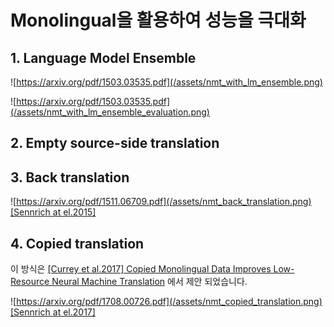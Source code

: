 # Monolingual을 활용하여 성능을 극대화

## 1. Language Model Ensemble

![https://arxiv.org/pdf/1503.03535.pdf](/assets/nmt_with_lm_ensemble.png)

![https://arxiv.org/pdf/1503.03535.pdf](/assets/nmt_with_lm_ensemble_evaluation.png)

## 2. Empty source-side translation

## 3. Back translation

![https://arxiv.org/pdf/1511.06709.pdf](/assets/nmt_back_translation.png)
[[Sennrich at el.2015]](https://arxiv.org/pdf/1511.06709.pdf)

## 4. Copied translation

이 방식은 [\[Currey et al.2017\] Copied Monolingual Data Improves Low-Resource Neural Machine
Translation](https://kheafield.com/papers/edinburgh/copy_paper.pdf) 에서 제안 되었습니다.

![https://arxiv.org/pdf/1708.00726.pdf](/assets/nmt_copied_translation.png)
[[Sennrich at el.2017]](https://arxiv.org/pdf/1708.00726.pdf)
